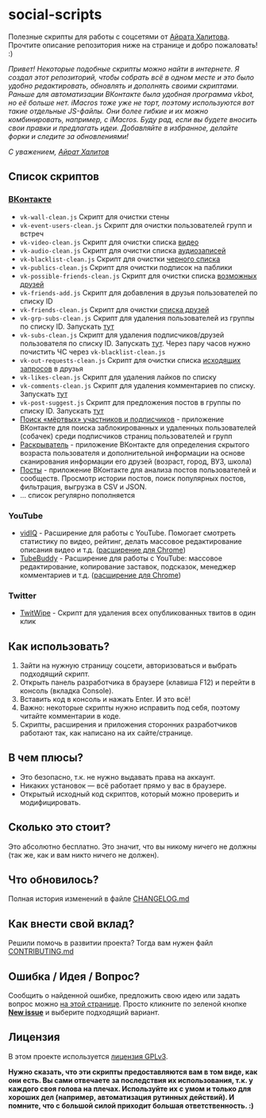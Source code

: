 # social-scripts
Полезные скрипты для работы с соцсетями от [Айрата Халитова](https://github.com/AiratHalitov). Прочтите описание репозитория ниже на странице и добро пожаловать! :)

_Привет! Некоторые подобные скрипты можно найти в интернете. Я создал этот репозиторий, чтобы собрать всё в одном месте и это было удобно редактировать, обновлять и дополнять своими скриптами. Раньше для автоматизации ВКонтакте была удобная программа vkbot, но её больше нет. iMacros тоже уже не торт, поэтому используются вот такие отдельные JS-файлы. Они более гибкие и их можно комбинировать, например, с iMacros. 
Буду рад, если вы будете вносить свои правки и предлагать идеи. Добавляйте в избранное, делайте форки и следите за обновлениями!_

_С уважением, [Айрат Халитов](https://github.com/AiratHalitov)_

## Список скриптов

### [ВКонтакте](https://github.com/AiratHalitov/social-scripts/tree/master/vk) 
* `vk-wall-clean.js` Скрипт для очистки стены
* `vk-event-users-clean.js` Скрипт для очистки пользователей групп и встреч
* `vk-video-clean.js` Скрипт для очистки списка [видео](https://vk.com/video)
* `vk-audio-clean.js` Скрипт для очистки списка [аудиозаписей](https://m.vk.com/audio)
* `vk-blacklist-clean.js` Скрипт для очистки [черного списка](https://vk.com/settings?act=blacklist)
* `vk-publics-clean.js` Скрипт для очистки подписок на паблики
* `vk-possible-friends-clean.js` Скрипт для очистки списка [возможных друзей](https://vk.com/friends?act=find)
* `vk-friends-add.js` Скрипт для добавления в друзья пользователей по списку ID
* `vk-friends-clean.js` Скрипт для очистки [списка друзей](https://vk.com/friends)
* `vk-grp-subs-clean.js` Скрипт для удаления пользователей из группы по списку ID. Запускать [тут](https://vk.com/dev/groups.removeUser)
* `vk-subs-clean.js` Скрипт для удаления подписчиков/друзей пользователя по списку ID. Запускать [тут](https://vk.com/dev/account.ban). Через пару часов нужно почистить ЧС через `vk-blacklist-clean.js`
* `vk-out-requests-clean.js` Скрипт для очистки списка [исходящих запросов](https://vk.com/friends?section=out_requests) в друзья
* `vk-likes-clean.js` Скрипт для удаления лайков по списку
* `vk-comments-clean.js` Скрипт для удаления комментариев по списку. Запускать [тут](https://vk.com/dev/wall.deleteComment)
* `vk-post-suggest.js` Скрипт для предложения постов в группы по списку ID. Запускать [тут](https://vk.com/dev/wall.post)
* [Поиск «мёртвых» участников и подписчиков](https://vk.com/app2732533) - приложение ВКонтакте для поиска заблокированных и удаленных пользователей (собачек) среди подписчиков страниц пользователей и групп
* [Раскрыватель](https://vk.com/app3842325) - приложение ВКонтакте для определения скрытого возраста пользователя и дополнительной информации на основе сканирования информации его друзей (возраст, город, ВУЗ, школа)
* [Посты](https://vk.com/app3876642) - приложение ВКонтакте для анализа постов пользователей и сообществ. Просмотр истории постов, поиск популярных постов, фильтрация, выгрузка в CSV и JSON.
* ... список регулярно пополняется

### YouTube
* [vidIQ](https://airat.biz/r/vidiq) - Расширение для работы с YouTube. Помогает смотреть статистику по видео, рейтинг, делать массовое редактирование описания видео и т.д. ([расширение для Chrome](https://chrome.google.com/webstore/detail/vidiq-vision-for-youtube/pachckjkecffpdphbpmfolblodfkgbhl))
* [TubeBuddy](https://airat.biz/r/tubebuddy) - Расширение для работы с YouTube: массовое редактирование, копирование заставок, подсказок, менеджер комментариев и т.д. ([расширение для Chrome](https://chrome.google.com/webstore/detail/tubebuddy-for-youtube/mhkhmbddkmdggbhaaaodilponhnccicb))

### Twitter
* [TwitWipe](https://twitwipe.com/) - Скрипт для удаления всех опубликованных твитов в один клик

## Как использовать?
1. Зайти на нужную страницу соцсети, авторизоваться и выбрать подходящий скрипт.
2. Открыть панель разработчика в браузере (клавиша F12) и перейти в консоль (вкладка Console).
3. Вставить код в консоль и нажать Enter. И это всё!
4. Важно: некоторые скрипты нужно исправить под себя, поэтому читайте комментарии в коде. 
5. Скрипты, расширения и приложения сторонних разработчиков работают так, как написано на их сайте/странице.

## В чем плюсы?
* Это безопасно, т.к. не нужно выдавать права на аккаунт.
* Никаких установок — всё работает прямо у вас в браузере.
* Открытый исходный код скриптов, который можно проверить и модифицировать.

## Сколько это стоит?
Это абсолютно бесплатно. Это значит, что вы никому ничего не должны (так же, как и вам никто ничего не должен).

## Что обновилось?
Полная история изменений в файле [CHANGELOG.md](https://github.com/AiratHalitov/social-scripts/blob/master/CHANGELOG.md)

## Как внести свой вклад?
Решили помочь в развитии проекта? Тогда вам нужен файл [CONTRIBUTING.md](https://github.com/AiratHalitov/social-scripts/blob/master/CONTRIBUTING.md)

## Ошибка / Идея / Вопрос?
Сообщить о найденной ошибке, предложить свою идею или задать вопрос можно [на этой странице](https://github.com/AiratHalitov/social-scripts/issues). Просто кликните по зеленой кнопке **[New issue](https://github.com/AiratHalitov/social-scripts/issues/new/choose)** и выберите подходящий вариант.

## Лицензия
В этом проекте используется [лицензия GPLv3](https://github.com/AiratHalitov/social-scripts/blob/master/LICENSE).

**Нужно сказать, что эти скрипты предоставляются вам в том виде, как они есть. Вы сами отвечаете за последствия их использования, т.к. у каждого своя голова на плечах. Используйте их с умом и только для хороших дел (например, автоматизация рутинных действий). И помните, что с большой силой приходит большая ответственность. :)**
